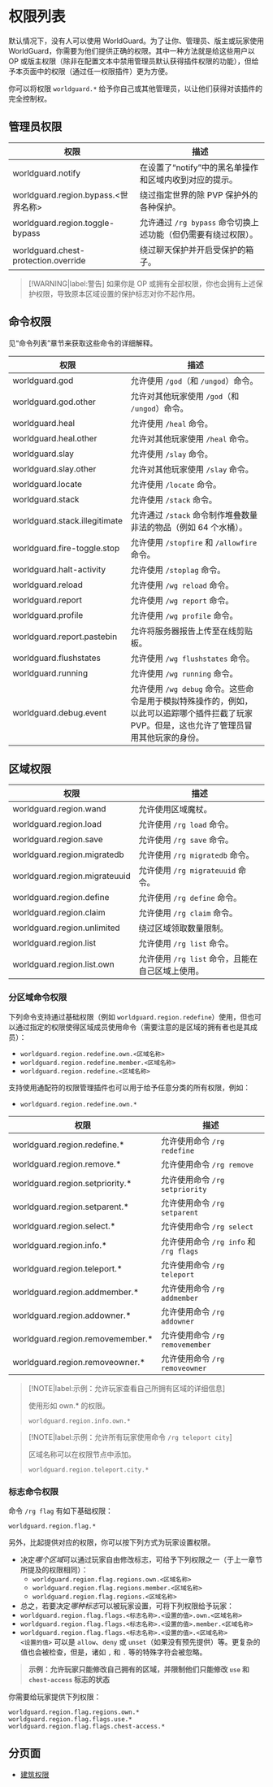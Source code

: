 # 权限列表

默认情况下，没有人可以使用 WorldGuard。为了让你、管理员、版主或玩家使用 WorldGuard，你需要为他们提供正确的权限。其中一种方法就是给这些用户以 OP 或版主权限（除非在配置文本中禁用管理员默认获得插件权限的功能），但给予本页面中的权限（通过任一权限插件）更为方便。

你可以将权限 `worldguard.*` 给予你自己或其他管理员，以让他们获得对该插件的完全控制权。

## 管理员权限

|权限|描述|
|---|---|
|worldguard.notify|在设置了“notify”中的黑名单操作和区域内收到对应的提示。|
|worldguard.region.bypass.<世界名称>|绕过指定世界的除 PVP 保护外的各种保护。|
|worldguard.region.toggle-bypass|允许通过 `/rg bypass` 命令切换上述功能（但仍需要有绕过权限）。|
|worldguard.chest-protection.override|绕过聊天保护并开启受保护的箱子。|

> [!WARNING|label:警告]
> 如果你是 OP 或拥有全部权限，你也会拥有上述保护权限，导致原本区域设置的保护标志对你不起作用。

## 命令权限

见“命令列表”章节来获取这些命令的详细解释。

|权限|描述|
|---|---|
|worldguard.god|允许使用 `/god`（和 `/ungod`）命令。|
|worldguard.god.other|允许对其他玩家使用 `/god`（和 `/ungod`）命令。|
|worldguard.heal|允许使用 `/heal` 命令。|
|worldguard.heal.other|允许对其他玩家使用 `/heal` 命令。|
|worldguard.slay|允许使用 `/slay` 命令。|
|worldguard.slay.other|允许对其他玩家使用 `/slay` 命令。|
|worldguard.locate|允许使用 `/locate` 命令。|
|worldguard.stack|允许使用 `/stack` 命令。|
|worldguard.stack.illegitimate|允许通过 `/stack` 命令制作堆叠数量非法的物品（例如 64 个水桶）。|
|worldguard.fire-toggle.stop|允许使用 `/stopfire` 和 `/allowfire` 命令。|
|worldguard.halt-activity|允许使用 `/stoplag` 命令。|
|worldguard.reload|允许使用 `/wg reload` 命令。|
|worldguard.report|允许使用 `/wg report` 命令。|
|worldguard.profile|允许使用 `/wg profile` 命令。|
|worldguard.report.pastebin|允许将服务器报告上传至在线剪贴板。|
|worldguard.flushstates|允许使用 `/wg flushstates` 命令。|
|worldguard.running|允许使用 `/wg running` 命令。|
|worldguard.debug.event|允许使用 `/wg debug` 命令。这些命令是用于模拟特殊操作的，例如，以此可以追踪哪个插件拦截了玩家 PVP。但是，这也允许了管理员冒用其他玩家的身份。|

## 区域权限

|权限|描述|
|---|---|
|worldguard.region.wand|允许使用区域魔杖。|
|worldguard.region.load|允许使用 `/rg load` 命令。|
|worldguard.region.save|允许使用 `/rg save` 命令。|
|worldguard.region.migratedb|允许使用 `/rg migratedb` 命令。|
|worldguard.region.migrateuuid|允许使用 `/rg migrateuuid` 命令。|
|worldguard.region.define|允许使用 `/rg define` 命令。|
|worldguard.region.claim|允许使用 `/rg claim` 命令。|
|worldguard.region.unlimited|绕过区域领取数量限制。|
|worldguard.region.list|允许使用 `/rg list` 命令。|
|worldguard.region.list.own|允许使用 `/rg list` 命令，且能在自己区域上使用。|

### 分区域命令权限

下列命令支持通过基础权限（例如 `worldguard.region.redefine`）使用，但也可以通过指定的权限使得区域成员使用命令（需要注意的是区域的拥有者也是其成员）：

* `worldguard.region.redefine.own.<区域名称>`
* `worldguard.region.redefine.member.<区域名称>`
* `worldguard.region.redefine.<区域名称>`

支持使用通配符的权限管理插件也可以用于给予任意分类的所有权限，例如：

* `worldguard.region.redefine.own.*`

|权限|描述|
|---|---|
|worldguard.region.redefine.*|允许使用命令 `/rg redefine`|
|worldguard.region.remove.*|允许使用命令 `/rg remove`|
|worldguard.region.setpriority.*|允许使用命令 `/rg setpriority`|
|worldguard.region.setparent.*|允许使用命令 `/rg setparent`|
|worldguard.region.select.*|允许使用命令 `/rg select`|
|worldguard.region.info.*|允许使用命令 `/rg info` 和 `/rg flags`|
|worldguard.region.teleport.*|允许使用命令 `/rg teleport`|
|worldguard.region.addmember.*|允许使用命令 `/rg addmember`|
|worldguard.region.addowner.*|允许使用命令 `/rg addowner`|
|worldguard.region.removemember.*|允许使用命令 `/rg removemember`|
|worldguard.region.removeowner.*|允许使用命令 `/rg removeowner`|

> [!NOTE|label:示例：允许玩家查看自己所拥有区域的详细信息]
> 
> 使用形如 own.* 的权限。
> 
> ```
> worldguard.region.info.own.*
> ```

> [!NOTE|label:示例：允许所有玩家使用命令 `/rg teleport city`]
> 
> 区域名称可以在权限节点中添加。
> ```
> worldguard.region.teleport.city.*
> ```

### 标志命令权限

命令 `/rg flag` 有如下基础权限：

```
worldguard.region.flag.*
```

另外，比起提供对应的权限，你可以按下列方式为玩家设置权限。


* 决定*哪个区域*可以通过玩家自由修改标志，可给予下列权限之一（于上一章节所提及的权限相同）：
  * `worldguard.region.flag.regions.own.<区域名称>`
  * `worldguard.region.flag.regions.member.<区域名称>`
  * `worldguard.region.flag.regions.<区域名称>`
* 总之，若要决定*哪种标志*可以被玩家设置，可将下列权限给予玩家：
* `worldguard.region.flag.flags.<标志名称>.<设置的值>.own.<区域名称>`
* `worldguard.region.flag.flags.<标志名称>.<设置的值>.member.<区域名称>`
* `worldguard.region.flag.flags.<标志名称>.<设置的值>.<区域名称>`    
`<设置的值>` 可以是 `allow`、`deny` 或 `unset`（如果没有预先提供）等。更复杂的值也会被检查，但是，诸如 `,` 和 `.` 等的特殊字符会被忽略。

> **示例：允许玩家只能修改自己拥有的区域，并限制他们只能修改 `use` 和 `chest-access` 标志的状态**

你需要给玩家提供下列权限：
```
worldguard.region.flag.regions.own.*
worldguard.region.flag.flags.use.*
worldguard.region.flag.flags.chest-access.*
```

## 分页面

* [建筑权限](permissions.build-permissions.md)
